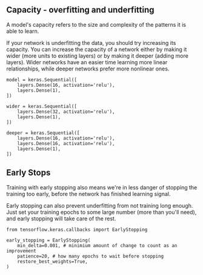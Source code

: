 ## Capacity - overfitting and underfitting

A model's capacity refers to the size and complexity of the patterns it is able to learn.

If your network is underfitting the data, you should try increasing its capacity.
You can increase the capacity of a network either by making it wider (more units to existing layers) or by making it deeper (adding more layers). 
Wider networks have an easier time learning more linear relationships, while deeper networks prefer more nonlinear ones.

```
model = keras.Sequential([
    layers.Dense(16, activation='relu'),
    layers.Dense(1),
])

wider = keras.Sequential([
    layers.Dense(32, activation='relu'),
    layers.Dense(1),
])

deeper = keras.Sequential([
    layers.Dense(16, activation='relu'),
    layers.Dense(16, activation='relu'),
    layers.Dense(1),
])
```

## Early Stops

Training with early stopping also means we're in less danger of stopping the training too early, before the network has finished learning signal. 

Early stopping can also prevent underfitting from not training long enough.
Just set your training epochs to some large number (more than you'll need), and early stopping will take care of the rest.

```
from tensorflow.keras.callbacks import EarlyStopping

early_stopping = EarlyStopping(
    min_delta=0.001, # minimium amount of change to count as an improvement
    patience=20, # how many epochs to wait before stopping
    restore_best_weights=True,
)
```
